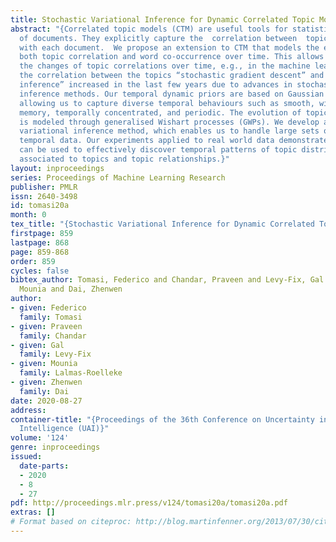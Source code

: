 ```yaml
---
title: Stochastic Variational Inference for Dynamic Correlated Topic Models
abstract: "{Correlated topic models (CTM) are useful tools for statistical analysis
  of documents. They explicitly capture the  correlation between  topics associated
  with each document.  We propose an extension to CTM that models the evolution of
  both topic correlation and word co-occurrence over time. This allows us to identify
  the changes of topic correlations over time, e.g., in the machine learning literature,
  the correlation between the topics “stochastic gradient descent” and “variational
  inference” increased in the last few years due to advances in stochastic variational
  inference methods. Our temporal dynamic priors are based on Gaussian processes (GPs),
  allowing us to capture diverse temporal behaviours such as smooth, with long-term
  memory, temporally concentrated, and periodic. The evolution of topic correlations
  is modeled through generalised Wishart processes (GWPs). We develop a stochastic
  variational inference method, which enables us to handle large sets of continuous
  temporal data. Our experiments applied to real world data demonstrate that our model
  can be used to effectively discover temporal patterns of topic distributions, words
  associated to topics and topic relationships.}"
layout: inproceedings
series: Proceedings of Machine Learning Research
publisher: PMLR
issn: 2640-3498
id: tomasi20a
month: 0
tex_title: "{Stochastic Variational Inference for Dynamic Correlated Topic Models}"
firstpage: 859
lastpage: 868
page: 859-868
order: 859
cycles: false
bibtex_author: Tomasi, Federico and Chandar, Praveen and Levy-Fix, Gal and Lalmas-Roelleke,
  Mounia and Dai, Zhenwen
author:
- given: Federico
  family: Tomasi
- given: Praveen
  family: Chandar
- given: Gal
  family: Levy-Fix
- given: Mounia
  family: Lalmas-Roelleke
- given: Zhenwen
  family: Dai
date: 2020-08-27
address: 
container-title: "{Proceedings of the 36th Conference on Uncertainty in Artificial
  Intelligence (UAI)}"
volume: '124'
genre: inproceedings
issued:
  date-parts:
  - 2020
  - 8
  - 27
pdf: http://proceedings.mlr.press/v124/tomasi20a/tomasi20a.pdf
extras: []
# Format based on citeproc: http://blog.martinfenner.org/2013/07/30/citeproc-yaml-for-bibliographies/
---
```

